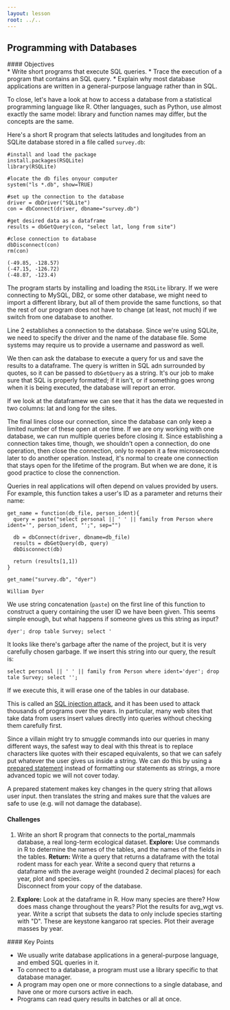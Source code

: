 ```yaml
---
layout: lesson
root: ../..
---
```


## Programming with Databases


<div class="objectives" markdown="1">
#### Objectives
</div>
*   Write short programs that execute SQL queries.
*   Trace the execution of a program that contains an SQL query.
*   Explain why most database applications are written in a general-purpose language rather than in SQL.
</div>


To close,
let's have a look at how to access a database from
a statistical programming language like R.
Other languages, such as Python, use almost exactly the same model:
library and function names may differ,
but the concepts are the same.

Here's a short R program that selects latitudes and longitudes
from an SQLite database stored in a file called `survey.db`:

<pre class="in"><code>#install and load the package
install.packages(RSQLite)
library(RSQLite)

#locate the db files onyour computer
system("ls *.db", show=TRUE)

#set up the connection to the database
driver = dbDriver("SQLite")
con = dbConnect(driver, dbname="survey.db")

#get desired data as a dataframe
results = dbGetQuery(con, "select lat, long from site")

#close connection to database
dbDisconnect(con)
rm(con)
</code></pre>

<div class="out"><pre class='out'><code>(-49.85, -128.57)
(-47.15, -126.72)
(-48.87, -123.4)
</code></pre></div>


The program starts by installing and loading the `RSQLite` library.
If we were connecting to MySQL, DB2, or some other database,
we might need to import a different library,
but all of them provide the same functions,
so that the rest of our program does not have to change
(at least, not much)
if we switch from one database to another.

Line 2 establishes a connection to the database.
Since we're using SQLite, we need to specify the driver and the name of the database file.
Some systems may require us to provide a username and password as well.

We then can ask the database to execute a query for us and save the results to a dataframe.
The query is written in SQL adn surrounded by quotes, so it can be passed to `dbGetQuery` as a string.
It's our job to make sure that SQL is properly formatted;
if it isn't,
or if something goes wrong when it is being executed,
the database will report an error.

If we look at the dataframew we can see that it has the data we requested in two columns: lat and long for the sites.

The final lines close our connection,
since the database can only keep a limited number of these open at one time. If we are ony working with one database, we can run multiple queries before closing it. 
Since establishing a connection takes time,
though,
we shouldn't open a connection,
do one operation,
then close the connection,
only to reopen it a few microseconds later to do another operation.
Instead,
it's normal to create one connection that stays open for the lifetime of the program.
But when we are done, it is good practice to close the connenction.


Queries in real applications will often depend on values provided by users.
For example,
this function takes a user's ID as a parameter and returns their name:


<pre class="in"><code>get_name = function(db_file, person_ident){
  query = paste("select personal || ' ' || family from Person where ident='", person_ident, "';", sep="")
  
  db = dbConnect(driver, dbname=db_file)
  results = dbGetQuery(db, query)
  dbDisconnect(db)
  
  return (results[1,1])
}

get_name("survey.db", "dyer")</code></pre>


<div class="out"><pre class='out'><code>William Dyer
</code></pre></div>


We use string concatenation (`paste`) on the first line of this function
to construct a query containing the user ID we have been given.
This seems simple enough,
but what happens if someone gives us this string as input?

~~~
dyer'; drop table Survey; select '
~~~

It looks like there's garbage after the name of the project,
but it is very carefully chosen garbage.
If we insert this string into our query,
the result is:

~~~
select personal || ' ' || family from Person where ident='dyer'; drop tale Survey; select '';
~~~

If we execute this,
it will erase one of the tables in our database.
  
This is called an [SQL injection attack](../../gloss.html#sql-injection-attack),
and it has been used to attack thousands of programs over the years.
In particular,
many web sites that take data from users insert values directly into queries
without checking them carefully first.
  
Since a villain might try to smuggle commands into our queries in many different ways,
the safest way to deal with this threat is
to replace characters like quotes with their escaped equivalents,
so that we can safely put whatever the user gives us inside a string.
We can do this by using a [prepared statement](../../gloss.html#prepared-statement)
instead of formatting our statements as strings, a more advanced topic we will not cover today.

A prepared statement makes key changes in the query string that allows user input. then translates the string and makes sure that the values are safe to use (e.g. will not damage the database).


#### Challenges

1.  Write an short R program that connects to the portal_mammals 	database, a real long-term ecological dataset. 
   **Explore:** Use 	commands in R to determine the names of the tables, and the 	names of the fields in the tables. 
   **Return:** Write a  	query that returns a dataframe with the total rodent mass for each year. 
   Write a second query 	that returns a dataframe with 	the average weight (rounded 2 decimal places) for each year, 	plot and species.  
   Disconnect from 	your copy of the database.

2.  **Explore:** Look at the dataframe in R. How many species are there? How does mass change throughout the years? 
   Plot the 	results for avg_wgt vs. year. 
   Write a script that subsets the data to only include species starting with "D". These are keystone kangaroo rat species. 
   Plot their average masses by year.



<div class="keypoints" markdown="1">
</div>
#### Key Points

*   We usually write database applications in a general-purpose language, and embed SQL queries in it.
*   To connect to a database, a program must use a library specific to that database manager.
*   A program may open one or more connections to a single database, and have one or more cursors active in each.
*   Programs can read query results in batches or all at once.
